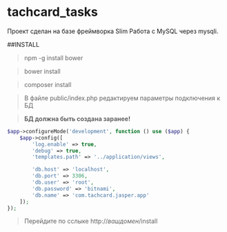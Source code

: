 tachcard_tasks
==============
Проект сделан на базе фреймворка Slim
Работа с MySQL через mysqli.


##INSTALL

> npm -g install bower

> bower install

> composer install

> В файле public/index.php редактируем параметры подключения к БД

> **БД должна быть создана заранее!**

```php
$app->configureMode('development', function () use ($app) {
    $app->config([
        'log.enable' => true,
        'debug' => true,
        'templates.path' => '../application/views',

        'db.host' => 'localhost',
        'db.port' => 3306,
        'db.user' => 'root',
        'db.password' => 'bitnami',
        'db.name' => 'com.tachcard.jasper.app'
    ]);
});
```

> Перейдите по сслыке http://$ваш домен$/install